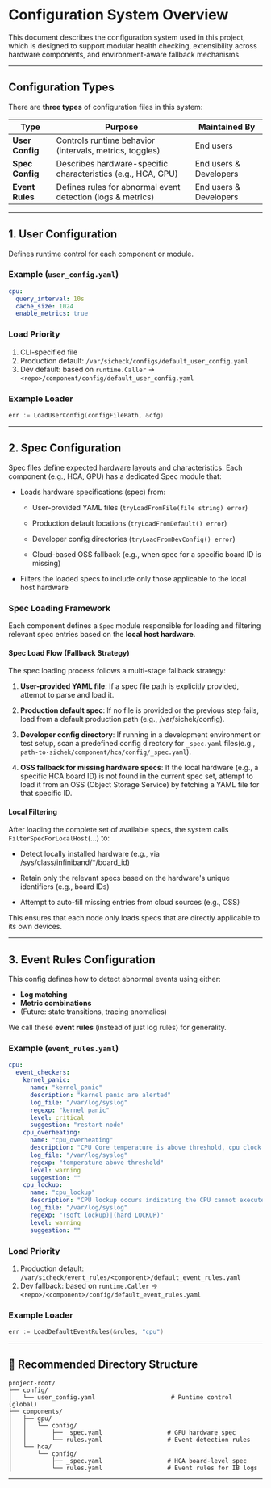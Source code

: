 # Configuration System Overview

This document describes the configuration system used in this project, which is designed to support modular health checking, extensibility across hardware components, and environment-aware fallback mechanisms.

---

## Configuration Types

There are **three types** of configuration files in this system:

| Type            | Purpose                                                      | Maintained By    |
| --------------- | ------------------------------------------------------------ | ---------------- |
| **User Config** | Controls runtime behavior (intervals, metrics, toggles)      | End users        |
| **Spec Config** | Describes hardware-specific characteristics (e.g., HCA, GPU) | End users & Developers |
| **Event Rules** | Defines rules for abnormal event detection (logs & metrics)  | End users & Developers |

---

## 1. User Configuration

Defines runtime control for each component or module.

### Example (`user_config.yaml`)

```yaml
cpu:
  query_interval: 10s
  cache_size: 1024
  enable_metrics: true
```


### Load Priority

1. CLI-specified file
2. Production default: `/var/sicheck/configs/default_user_config.yaml`
3. Dev default: based on `runtime.Caller` → `<repo>/component/config/default_user_config.yaml`

### Example Loader

```go
err := LoadUserConfig(configFilePath, &cfg)
```

---

## 2. Spec Configuration

Spec files define expected hardware layouts and characteristics. Each component (e.g., HCA, GPU) has a dedicated Spec module that:

- Loads hardware specifications (spec) from:

  - User-provided YAML files (`tryLoadFromFile(file string) error`)

  - Production default locations (`tryLoadFromDefault() error`)

  - Developer config directories (`tryLoadFromDevConfig() error`)

  - Cloud-based OSS fallback (e.g., when spec for a specific board ID is missing)

- Filters the loaded specs to include only those applicable to the local host hardware


### Spec Loading Framework

Each component defines a `Spec` module responsible for loading and filtering relevant spec entries based on the **local host hardware**.

#### Spec Load Flow (Fallback Strategy)
The spec loading process follows a multi-stage fallback strategy:

1. **User-provided YAML file**: If a spec file path is explicitly provided, attempt to parse and load it.

2. **Production default spec**: If no file is provided or the previous step fails, load from a default production path (e.g., /var/sichek/config).

3. **Developer config directory**: If running in a development environment or test setup, scan a predefined config directory for `_spec.yaml` files(e.g., `path-to-sichek/component/hca/config/_spec.yaml`).

4. **OSS fallback for missing hardware specs**: If the local hardware (e.g., a specific HCA board ID) is not found in the current spec set, attempt to load it from an OSS (Object Storage Service) by fetching a YAML file for that specific ID.

#### Local Filtering

After loading the complete set of available specs, the system calls `FilterSpecForLocalHost`(...) to:

- Detect locally installed hardware (e.g., via /sys/class/infiniband/*/board_id)

- Retain only the relevant specs based on the hardware's unique identifiers (e.g., board IDs)

- Attempt to auto-fill missing entries from cloud sources (e.g., OSS)

This ensures that each node only loads specs that are directly applicable to its own devices.


---

## 3. Event Rules Configuration

This config defines how to detect abnormal events using either:

* **Log matching**
* **Metric combinations**
* (Future: state transitions, tracing anomalies)

We call these **event rules** (instead of just log rules) for generality.

### Example (`event_rules.yaml`)

```yaml
cpu:  
  event_checkers:
    kernel_panic:
      name: "kernel_panic"
      description: "kernel panic are alerted"
      log_file: "/var/log/syslog"
      regexp: "kernel panic"
      level: critical
      suggestion: "restart node"
    cpu_overheating:
      name: "cpu_overheating"
      description: "CPU Core temperature is above threshold, cpu clock is throttled"
      log_file: "/var/log/syslog"
      regexp: "temperature above threshold"
      level: warning
      suggestion: ""
    cpu_lockup:
      name: "cpu_lockup"
      description: "CPU lockup occurs indicating the CPU cannot execute scheduled tasks due to software or hardware issues"
      log_file: "/var/log/syslog"
      regexp: "(soft lockup)|(hard LOCKUP)"
      level: warning
      suggestion: ""
```

### Load Priority

1. Production default: `/var/sicheck/event_rules/<component>/default_event_rules.yaml`
2. Dev fallback: based on `runtime.Caller` → `<repo>/<component>/config/default_event_rules.yaml`

### Example Loader

```go
err := LoadDefaultEventRules(&rules, "cpu")
```

---

## 📁 Recommended Directory Structure

```
project-root/
├── config/
│   └── user_config.yaml                     # Runtime control (global)
├── components/
│   ├── gpu/
│   │   └── config/
│   │       ├── _spec.yaml                  # GPU hardware spec
│   │       └── rules.yaml                  # Event detection rules
│   └── hca/
│       └── config/
│           ├── _spec.yaml                  # HCA board-level spec
│           └── rules.yaml                  # Event rules for IB logs
```

---

